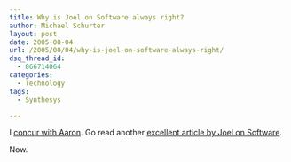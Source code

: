 ```yaml
---
title: Why is Joel on Software always right?
author: Michael Schurter
layout: post
date: 2005-08-04
url: /2005/08/04/why-is-joel-on-software-always-right/
dsq_thread_id:
  - 866714064
categories:
  - Technology
tags:
  - Synthesys

---
```

I [concur with Aaron][1]. Go read another [excellent article by Joel on Software][2].

Now.

 [1]: http://blogs.synthesyssolutions.com/aaron/
 [2]: http://www.joelonsoftware.com/articles/HighNotes.html